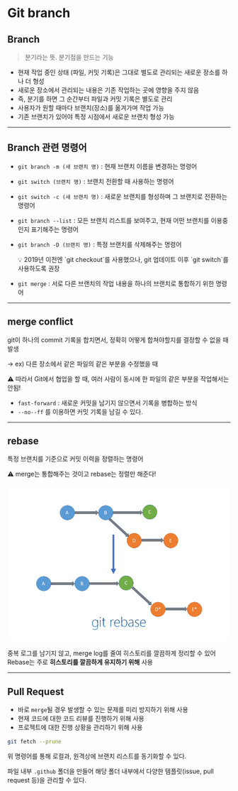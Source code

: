 # Git branch

## Branch

> 분기라는 뜻. 분기점을 만드는 기능

- 현재 작업 중인 상태 (파일, 커밋 기록)은 그대로 별도로 관리되는 새로운 장소를 하나 더 형성
- 새로운 장소에서 관리되는 내용은 기존 작업하는 곳에 영향을 주지 않음
- 즉, 분기를 하면 그 순간부터 파일과 커밋 기록은 별도로 관리
- 사용자가 원할 때마다 브랜치(장소)를 옮겨가며 작업 가능
- 기존 브랜치가 있어야 특정 시점에서 새로운 브랜치 형성 가능

---

## Branch 관련 명령어

- `git branch -m (새 브랜치 명)` : 현재 브랜치 이름을 변경하는 명령어
- `git switch (브랜치 명)` : 브랜치 전환할 때 사용하는 명령어
- `git switch -c (새 브랜치 명)` : 새로운 브랜치를 형성하며 그 브랜치로 전환하는 명령어
- `git branch --list` : 모든 브랜치 리스트를 보여주고, 현재 어떤 브랜치를 이용중인지 표기해주는 명령어
- `git branch -D (브랜치 명)` : 특정 브랜치를 삭제해주는 명령어
    <aside>
    💡 2019년 이전엔 `git checkout`를 사용했으나, git 업데이트 이후 `git switch`를 사용하도록 권장
    
    </aside>

- `git merge` : 서로 다른 브랜치의 작업 내용을 하나의 브랜치로 통합하기 위한 명령어

---

## merge conflict

git이 하나의 commit 기록을 합치면서, 정확히 어떻게 합쳐야할지를 결정할 수 없을 때 발생

→ ex) 다른 장소에서 같은 파일의 같은 부분을 수정했을 때

<aside>
⚠️ 따라서 Git에서 협업을 할 때, 여러 사람이 동시에 한 파일의 같은 부분을 작업해서는 안됨!

</aside>

- `fast-forward` : 새로운 커밋을 남기지 않으면서 기록을 병합하는 방식
- `--no--ff` 를 이용하면 커밋 기록을 남길 수 있다.

---

## rebase

특정 브랜치를 기준으로 커밋 이력을 정렬하는 명령어

<aside>
⚠️ merge는 통합해주는 것이고 rebase는 정렬만 해준다!

</aside>

![git_rebase](./image/git_rebase.png)

중복 로그를 남기지 않고, merge log를 줄여 히스토리를 깔끔하게 정리할 수 있어 Rebase는 주로 **히스토리를 깔끔하게 유지하기 위해** 사용

---

## Pull Request

- 바로 `merge`될 경우 발생할 수 있는 문제를 미리 방지하기 위해 사용
- 현재 코드에 대한 코드 리뷰를 진행하기 위해 사용
- 프로젝트에 대한 진행 상황을 관리하기 위해 사용

```bash
git fetch --prune
```

위 명령어를 통해 로컬과, 원격상에 브랜치 리스트를 동기화할 수 있다.

파일 내부 `.github` 폴더을 만들어 해당 폴더 내부에서 다양한 템플릿(issue, pull request 등)을 관리할 수 있다.
